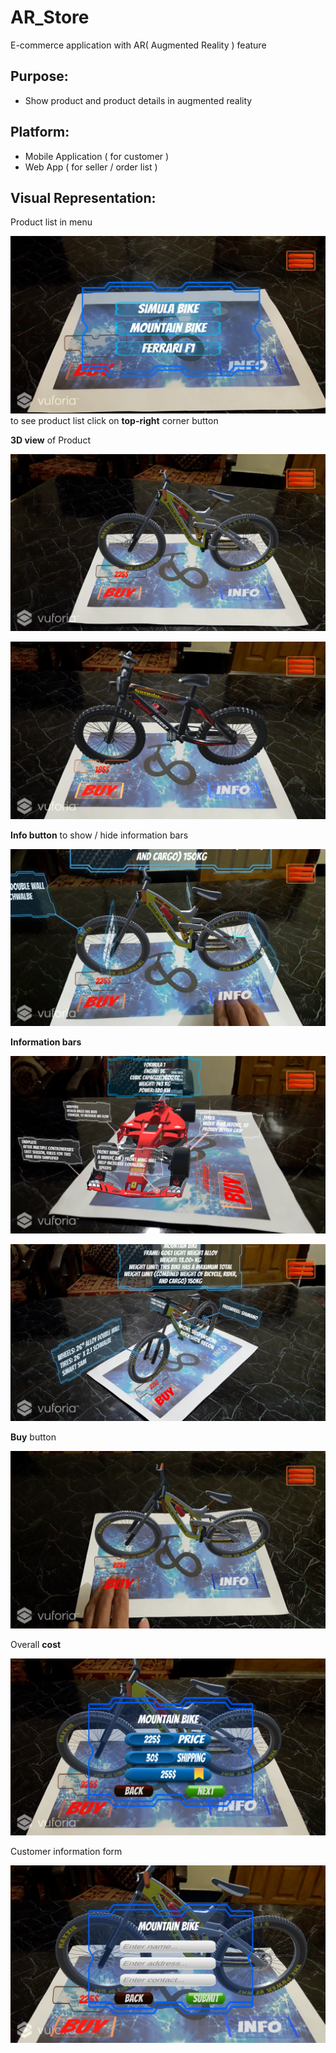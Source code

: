 # AR_Store
E-commerce application with AR( Augmented Reality ) feature

## Purpose:
 - Show product and product details in augmented reality

## Platform:
 - Mobile Application ( for customer )
 - Web App ( for seller / order list )

## Visual Representation:
 Product list in menu

![Opening](Screenshots/0opening.png)
 to see product list click on __top-right__ corner button

 __3D view__ of Product

![Opening](Screenshots/Screenshot_20200129-223520.png)

![Opening](Screenshots/Screenshot_20200129-223727.png)

 __Info button__ to show / hide information bars

![Opening](Screenshots/Screenshot_2020-01-30-17-20-31.jpg)

 __Information bars__

![Opening](Screenshots/Screenshot_20200129-223804.png)

![Opening](Screenshots/Screenshot_20200129-223554.png)

 __Buy__ button

![Opening](Screenshots/Screenshot_2020-01-30-17-20-52.jpg)

 Overall __cost__

![Opening](Screenshots/Screenshot_20200130-000556.png)

 Customer information form

![Opening](Screenshots/Screenshot_20200130-001139.png)
